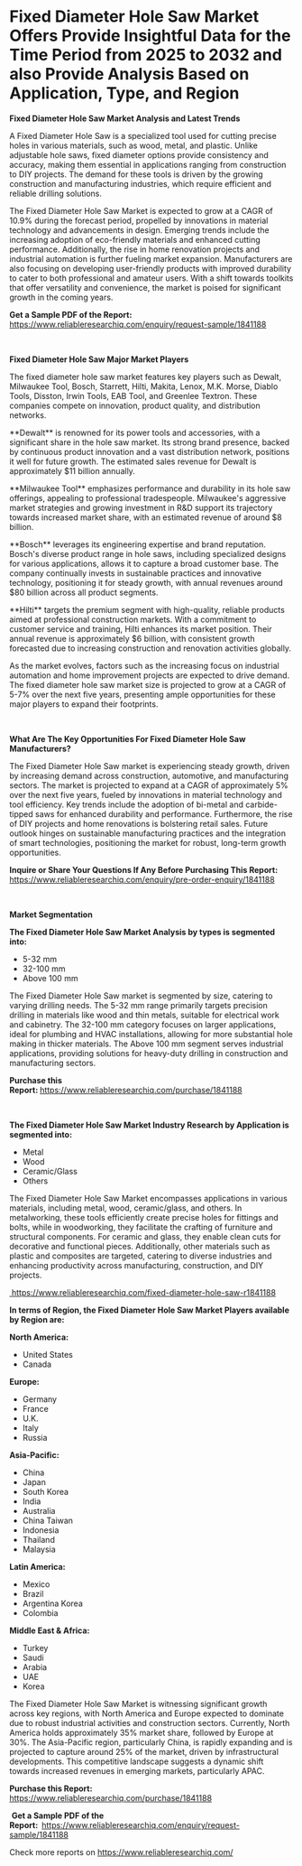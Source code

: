 <p><h1>Fixed Diameter Hole Saw Market Offers Provide Insightful Data for the Time Period from 2025 to 2032 and also Provide Analysis Based on Application, Type, and Region</h1></p><p><strong>Fixed Diameter Hole Saw Market Analysis and Latest Trends</strong></p>
<p><p>A Fixed Diameter Hole Saw is a specialized tool used for cutting precise holes in various materials, such as wood, metal, and plastic. Unlike adjustable hole saws, fixed diameter options provide consistency and accuracy, making them essential in applications ranging from construction to DIY projects. The demand for these tools is driven by the growing construction and manufacturing industries, which require efficient and reliable drilling solutions.</p><p>The Fixed Diameter Hole Saw Market is expected to grow at a CAGR of 10.9% during the forecast period, propelled by innovations in material technology and advancements in design. Emerging trends include the increasing adoption of eco-friendly materials and enhanced cutting performance. Additionally, the rise in home renovation projects and industrial automation is further fueling market expansion. Manufacturers are also focusing on developing user-friendly products with improved durability to cater to both professional and amateur users. With a shift towards toolkits that offer versatility and convenience, the market is poised for significant growth in the coming years.</p></p>
<p><strong>Get a Sample PDF of the Report:&nbsp;</strong> <a href="https://www.reliableresearchiq.com/enquiry/request-sample/1841188?utm_campaign=2306&utm_medium=2&utm_source=Github&utm_content=ia&utm_term=28022025&utm_id=fixed-diameter-hole-saw">https://www.reliableresearchiq.com/enquiry/request-sample/1841188</a></p>
<p>&nbsp;</p>
<p><strong>Fixed Diameter Hole Saw Major Market Players</strong></p>
<p><p>The fixed diameter hole saw market features key players such as Dewalt, Milwaukee Tool, Bosch, Starrett, Hilti, Makita, Lenox, M.K. Morse, Diablo Tools, Disston, Irwin Tools, EAB Tool, and Greenlee Textron. These companies compete on innovation, product quality, and distribution networks.</p><p>**Dewalt** is renowned for its power tools and accessories, with a significant share in the hole saw market. Its strong brand presence, backed by continuous product innovation and a vast distribution network, positions it well for future growth. The estimated sales revenue for Dewalt is approximately $11 billion annually.</p><p>**Milwaukee Tool** emphasizes performance and durability in its hole saw offerings, appealing to professional tradespeople. Milwaukee's aggressive market strategies and growing investment in R&D support its trajectory towards increased market share, with an estimated revenue of around $8 billion.</p><p>**Bosch** leverages its engineering expertise and brand reputation. Bosch's diverse product range in hole saws, including specialized designs for various applications, allows it to capture a broad customer base. The company continually invests in sustainable practices and innovative technology, positioning it for steady growth, with annual revenues around $80 billion across all product segments.</p><p>**Hilti** targets the premium segment with high-quality, reliable products aimed at professional construction markets. With a commitment to customer service and training, Hilti enhances its market position. Their annual revenue is approximately $6 billion, with consistent growth forecasted due to increasing construction and renovation activities globally.</p><p>As the market evolves, factors such as the increasing focus on industrial automation and home improvement projects are expected to drive demand. The fixed diameter hole saw market size is projected to grow at a CAGR of 5-7% over the next five years, presenting ample opportunities for these major players to expand their footprints.</p></p>
<p>&nbsp;</p>
<p><strong>What Are The Key Opportunities For Fixed Diameter Hole Saw Manufacturers?</strong></p>
<p><p>The Fixed Diameter Hole Saw market is experiencing steady growth, driven by increasing demand across construction, automotive, and manufacturing sectors. The market is projected to expand at a CAGR of approximately 5% over the next five years, fueled by innovations in material technology and tool efficiency. Key trends include the adoption of bi-metal and carbide-tipped saws for enhanced durability and performance. Furthermore, the rise of DIY projects and home renovations is bolstering retail sales. Future outlook hinges on sustainable manufacturing practices and the integration of smart technologies, positioning the market for robust, long-term growth opportunities.</p></p>
<p><strong>Inquire or Share Your Questions If Any Before Purchasing This Report:</strong> <a href="https://www.reliableresearchiq.com/enquiry/pre-order-enquiry/1841188?utm_campaign=2306&utm_medium=2&utm_source=Github&utm_content=ia&utm_term=28022025&utm_id=fixed-diameter-hole-saw">https://www.reliableresearchiq.com/enquiry/pre-order-enquiry/1841188</a></p>
<p>&nbsp;</p>
<p><strong>Market Segmentation</strong></p>
<p><strong>The Fixed Diameter Hole Saw Market Analysis by types is segmented into:</strong></p>
<p><ul><li>5-32 mm</li><li>32-100 mm</li><li>Above 100 mm</li></ul></p>
<p><p>The Fixed Diameter Hole Saw market is segmented by size, catering to varying drilling needs. The 5-32 mm range primarily targets precision drilling in materials like wood and thin metals, suitable for electrical work and cabinetry. The 32-100 mm category focuses on larger applications, ideal for plumbing and HVAC installations, allowing for more substantial hole making in thicker materials. The Above 100 mm segment serves industrial applications, providing solutions for heavy-duty drilling in construction and manufacturing sectors.</p></p>
<p><strong>Purchase this Report:&nbsp;</strong><a href="https://www.reliableresearchiq.com/purchase/1841188?utm_campaign=2306&utm_medium=2&utm_source=Github&utm_content=ia&utm_term=28022025&utm_id=fixed-diameter-hole-saw">https://www.reliableresearchiq.com/purchase/1841188</a></p>
<p>&nbsp;</p>
<p><strong>The Fixed Diameter Hole Saw Market Industry Research by Application is segmented into:</strong></p>
<p><ul><li>Metal</li><li>Wood</li><li>Ceramic/Glass</li><li>Others</li></ul></p>
<p><p>The Fixed Diameter Hole Saw Market encompasses applications in various materials, including metal, wood, ceramic/glass, and others. In metalworking, these tools efficiently create precise holes for fittings and bolts, while in woodworking, they facilitate the crafting of furniture and structural components. For ceramic and glass, they enable clean cuts for decorative and functional pieces. Additionally, other materials such as plastic and composites are targeted, catering to diverse industries and enhancing productivity across manufacturing, construction, and DIY projects.</p></p>
<p><a href="https://www.reliableresearchiq.com/fixed-diameter-hole-saw-r1841188?utm_campaign=2306&utm_medium=2&utm_source=Github&utm_content=ia&utm_term=28022025&utm_id=fixed-diameter-hole-saw">&nbsp;https://www.reliableresearchiq.com/fixed-diameter-hole-saw-r1841188</a></p>
<p><strong>In terms of Region, the Fixed Diameter Hole Saw Market Players available by Region are:</strong></p>
<p>
    <p> <strong> North America: </strong>
        <ul>
            <li>United States</li>
            <li>Canada</li>
        </ul>
        </p> 
    <p> <strong> Europe: </strong>
        <ul>
            <li>Germany</li>
            <li>France</li>
            <li>U.K.</li>
            <li>Italy</li>
            <li>Russia</li>
        </ul>
        </p> 
    <p> <strong> Asia-Pacific: </strong>
        <ul>
            <li>China</li>
            <li>Japan</li>
            <li>South Korea</li>
            <li>India</li>
            <li>Australia</li>
            <li>China Taiwan</li>
            <li>Indonesia</li>
            <li>Thailand</li>
            <li>Malaysia</li>
        </ul>
        </p> 
    <p> <strong> Latin America: </strong>
        <ul>
            <li>Mexico</li>
            <li>Brazil</li>
            <li>Argentina Korea</li>
            <li>Colombia</li>
        </ul>
        </p> 
    <p> <strong> Middle East & Africa: </strong>
        <ul>
            <li>Turkey</li>
            <li>Saudi</li>
            <li>Arabia</li>
            <li>UAE</li>
            <li>Korea</li>
        </ul>
    </p>
    </p>
<p><p>The Fixed Diameter Hole Saw Market is witnessing significant growth across key regions, with North America and Europe expected to dominate due to robust industrial activities and construction sectors. Currently, North America holds approximately 35% market share, followed by Europe at 30%. The Asia-Pacific region, particularly China, is rapidly expanding and is projected to capture around 25% of the market, driven by infrastructural developments. This competitive landscape suggests a dynamic shift towards increased revenues in emerging markets, particularly APAC.</p></p>
<p><strong>Purchase this Report: </strong><a href="https://www.reliableresearchiq.com/purchase/1841188?utm_campaign=2306&utm_medium=2&utm_source=Github&utm_content=ia&utm_term=28022025&utm_id=fixed-diameter-hole-saw">https://www.reliableresearchiq.com/purchase/1841188</a></p>
<p>&nbsp;<strong>Get a Sample PDF of the Report:&nbsp;&nbsp;</strong><a href="https://www.reliableresearchiq.com/enquiry/request-sample/1841188?utm_campaign=2306&utm_medium=2&utm_source=Github&utm_content=ia&utm_term=28022025&utm_id=fixed-diameter-hole-saw">https://www.reliableresearchiq.com/enquiry/request-sample/1841188</a></p>
<p><strong></strong></p>
<p>Check more reports on <a href="https://www.reliableresearchiq.com/?utm_campaign=2306&utm_medium=2&utm_source=Github&utm_content=ia&utm_term=28022025&utm_id=fixed-diameter-hole-saw">https://www.reliableresearchiq.com/</a></p>